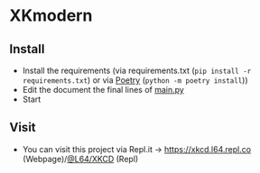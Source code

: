 # XKmodern
## Install
- Install the requirements (via requirements.txt (`pip install -r requirements.txt`) or via [Poetry](https://python-poetry.org) (`python -m poetry install`))
- Edit the document the final lines of [main.py](main.py)
- Start
## Visit
- You can visit this project via Repl.it -> https://xkcd.l64.repl.co (Webpage)/[@L64/XKCD](https://repl.it/@L64/XKCD) (Repl)
